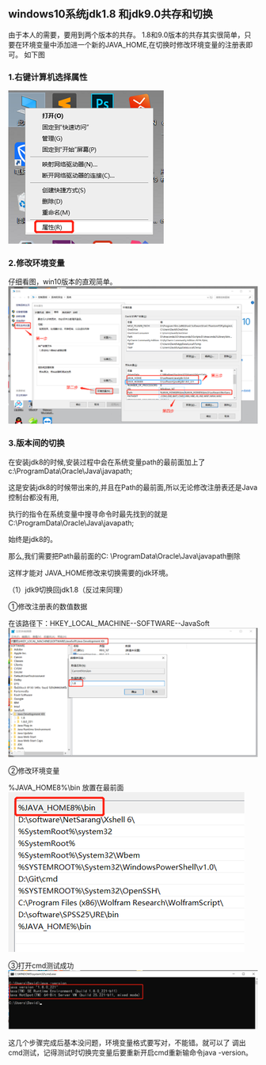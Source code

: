 ## windows10系统jdk1.8 和jdk9.0共存和切换

由于本人的需要，要用到两个版本的共存。
1.8和9.0版本的共存其实很简单，只要在环境变量中添加进一个新的JAVA_HOME,在切换时修改环境变量的注册表即可。
如下图

### 1.右键计算机选择属性

![image.png](img/2-1.png)


### 2.修改环境变量

仔细看图，win10版本的直观简单。
![image.png](img/2-2.png)


### 3.版本间的切换

在安装jdk8的时候,安装过程中会在系统变量path的最前面加上了c:\ProgramData\Oracle\Java\javapath;

这是安装jdk8的时候带出来的,并且在Path的最前面,所以无论修改注册表还是Java控制台都没有用,

执行的指令在系统变量中搜寻命令时最先找到的就是C:\ProgramData\Oracle\Java\javapath;

始终是jdk8的。

那么,我们需要把Path最前面的C: \ProgramData\Oracle\Java\javapath删除

这样才能对 JAVA_HOME修改来切换需要的jdk环境。

（1）jdk9切换回jdk1.8（反过来同理）

①修改注册表的数值数据

在该路径下：HKEY_LOCAL_MACHINE--SOFTWARE--JavaSoft
![image.png](img/2-3.png)


②修改环境变量

%JAVA_HOME8%\bin  放置在最前面
![image.png](img/2-4.png)


③打开cmd测试成功
![image.png](img/2-5.png)






这几个步骤完成后基本没问题，环境变量格式要写对，不能错。就可以了
调出cmd测试，记得测试时切换完变量后要重新开启cmd重新输命令java -version。

